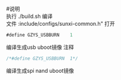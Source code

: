 #说明  
执行 ./build.sh 编译  
文件 :include/configs/sunxi-common.h"
打开
```java
#define GZYS_USBBURN	1
```
编译生成usb uboot镜像
注释
```java
/*#define GZYS_USBBURN	1*/
```
编译生成spi nand uboot镜像
